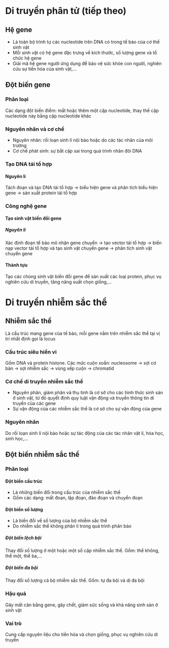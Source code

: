 # Di truyền phân tử (tiếp theo)

## Hệ gene
- Là toàn bộ trình tự các nucleotide trên DNA có trong tế bào của cơ thể sinh vật
- Mỗi sinh vật có hệ gene đặc trưng về kích thước, số lượng gene và tổ chức hệ gene
- Giải mã hệ gene người ứng dụng để bảo vệ sức khỏe con người, nghiên cứu sự tiến hóa của sinh vật,...

## Đột biến gene

### Phân loại
Các dạng đột biến điểm: mất hoặc thêm một cặp nucleotide, thay thế cặp nucleotide này bằng cặp nucleotide khác

### Nguyên nhân và cơ chế
- Nguyên nhân: rối loạn sinh lí nội bào hoặc do các tác nhân của môi trường
- Cơ chế phát sinh: sự bắt cặp sai trong quá trình nhân đôi DNA

### Tạo DNA tái tổ hợp

#### Nguyên lí
Tách đoạn và tạo DNA tái tổ hợp → biểu hiện gene và phân tích biểu hiện gene → sản xuất protein tái tổ hợp

### Công nghệ gene

#### Tạo sinh vật biến đổi gene

##### Nguyên lí
Xác định đoạn tế bào mô nhận gene chuyển → tạo vector tái tổ hợp → biến nạp vector tái tổ hợp và tạo sinh vật chuyển gene → phân tích sinh vật chuyển gene

#### Thành tựu
Tạo các chủng sinh vật biến đổi gene để sản xuất các loại protein, phục vụ nghiên cứu di truyền, tăng năng suất chọn giống,...

# Di truyền nhiễm sắc thể

## Nhiễm sắc thể
Là cấu trúc mang gene của tế bào, mỗi gene nằm trên nhiễm sắc thể tại vị trí nhất định gọi là locus

### Cấu trúc siêu hiển vi
Gồm DNA và protein histone. Các mức cuộn xoắn: nucleosome → sợi cơ bản → sợi nhiễm sắc → vùng xếp cuộn → chromatid

### Cơ chế di truyền nhiễm sắc thể
- Nguyên phân, giảm phân và thụ tinh là cơ sở cho các hình thức sinh sản ở sinh vật, từ đó quyết định quy luật vận động và truyền thông tin di truyền của các gene
- Sự vận động của các nhiễm sắc thể là cơ sở cho sự vận động của gene

### Nguyên nhân
Do rối loạn sinh lí nội bào hoặc sự tác động của các tác nhân vật lí, hóa học, sinh học,...

## Đột biến nhiễm sắc thể

### Phân loại

#### Đột biến cấu trúc
- Là những biến đổi trong cấu trúc của nhiễm sắc thể
- Gồm các dạng: mất đoạn, lặp đoạn, đảo đoạn và chuyển đoạn

#### Đột biến số lượng
- Là biến đổi về số lượng của bộ nhiễm sắc thể
- Do nhiễm sắc thể không phân li trong quá trình phân bào

##### Đột biến lệch bội
Thay đổi số lượng ở một hoặc một số cặp nhiễm sắc thể. Gồm: thể không, thể một, thể ba,...

##### Đột biến đa bội
Thay đổi số lượng cả bộ nhiễm sắc thể. Gồm: tự đa bội và dị đa bội

### Hậu quả
Gây mất cân bằng gene, gây chết, giảm sức sống và khả năng sinh sản ở sinh vật

### Vai trò
Cung cấp nguyên liệu cho tiến hóa và chọn giống, phục vụ nghiên cứu di truyền